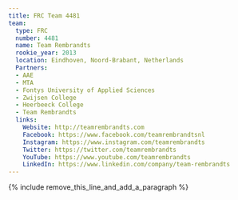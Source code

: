 ```yaml
---
title: FRC Team 4481
team:
  type: FRC
  number: 4481
  name: Team Rembrandts
  rookie_year: 2013
  location: Eindhoven, Noord-Brabant, Netherlands
  Partners:
  - AAE
  - MTA
  - Fontys University of Applied Sciences
  - Zwijsen College
  - Heerbeeck College
  - Team Rembrandts
  links:
    Website: http://teamrembrandts.com
    Facebook: https://www.facebook.com/teamrembrandtsnl
    Instagram: https://www.instagram.com/teamrembrandts
    Twitter: https://twitter.com/teamrembrandts
    YouTube: https://www.youtube.com/teamrembrandts
    LinkedIn: https://www.linkedin.com/company/team-rembrandts
---
```


{% include remove_this_line_and_add_a_paragraph %}

